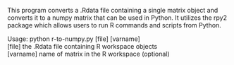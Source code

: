 This program converts a .Rdata file containing a single matrix object and converts it to a
numpy matrix that can be used in Python. It utilizes the rpy2 package which allows
users to run R commands and scripts from Python.

Usage: python r-to-numpy.py [file] [varname]  
[file]    the .Rdata file containing R workspace objects  
[varname] name of matrix in the R workspace (optional)  
